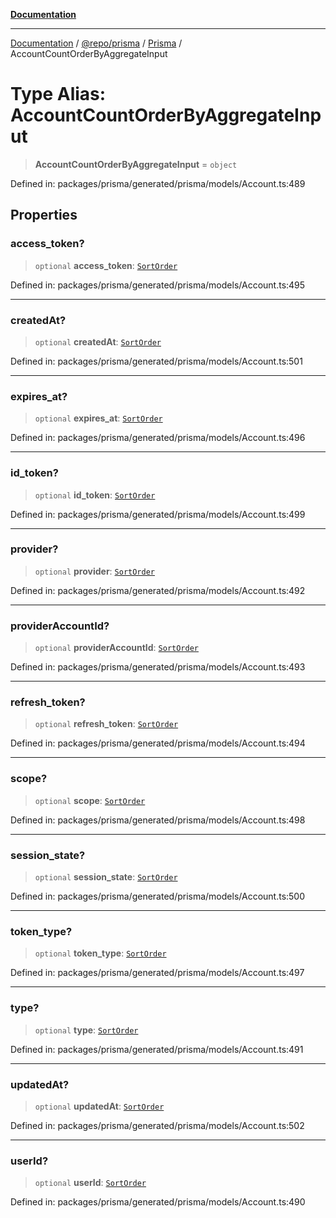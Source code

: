 [**Documentation**](../../../../../README.md)

***

[Documentation](../../../../../README.md) / [@repo/prisma](../../../README.md) / [Prisma](../README.md) / AccountCountOrderByAggregateInput

# Type Alias: AccountCountOrderByAggregateInput

> **AccountCountOrderByAggregateInput** = `object`

Defined in: packages/prisma/generated/prisma/models/Account.ts:489

## Properties

### access\_token?

> `optional` **access\_token**: [`SortOrder`](SortOrder.md)

Defined in: packages/prisma/generated/prisma/models/Account.ts:495

***

### createdAt?

> `optional` **createdAt**: [`SortOrder`](SortOrder.md)

Defined in: packages/prisma/generated/prisma/models/Account.ts:501

***

### expires\_at?

> `optional` **expires\_at**: [`SortOrder`](SortOrder.md)

Defined in: packages/prisma/generated/prisma/models/Account.ts:496

***

### id\_token?

> `optional` **id\_token**: [`SortOrder`](SortOrder.md)

Defined in: packages/prisma/generated/prisma/models/Account.ts:499

***

### provider?

> `optional` **provider**: [`SortOrder`](SortOrder.md)

Defined in: packages/prisma/generated/prisma/models/Account.ts:492

***

### providerAccountId?

> `optional` **providerAccountId**: [`SortOrder`](SortOrder.md)

Defined in: packages/prisma/generated/prisma/models/Account.ts:493

***

### refresh\_token?

> `optional` **refresh\_token**: [`SortOrder`](SortOrder.md)

Defined in: packages/prisma/generated/prisma/models/Account.ts:494

***

### scope?

> `optional` **scope**: [`SortOrder`](SortOrder.md)

Defined in: packages/prisma/generated/prisma/models/Account.ts:498

***

### session\_state?

> `optional` **session\_state**: [`SortOrder`](SortOrder.md)

Defined in: packages/prisma/generated/prisma/models/Account.ts:500

***

### token\_type?

> `optional` **token\_type**: [`SortOrder`](SortOrder.md)

Defined in: packages/prisma/generated/prisma/models/Account.ts:497

***

### type?

> `optional` **type**: [`SortOrder`](SortOrder.md)

Defined in: packages/prisma/generated/prisma/models/Account.ts:491

***

### updatedAt?

> `optional` **updatedAt**: [`SortOrder`](SortOrder.md)

Defined in: packages/prisma/generated/prisma/models/Account.ts:502

***

### userId?

> `optional` **userId**: [`SortOrder`](SortOrder.md)

Defined in: packages/prisma/generated/prisma/models/Account.ts:490
